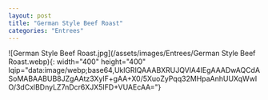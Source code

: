 ```yaml
---
layout: post
title: "German Style Beef Roast"
categories: "Entrees"
---
```

![German Style Beef Roast.jpg](/assets/images/Entrees/German Style Beef Roast.webp){: width="400" height="400" lqip="data:image/webp;base64,UklGRlQAAABXRUJQVlA4IEgAAADwAQCdASoMABAABUB8JZgAAtz3XyIF+gAA+X0/5XuoZyPqq32MHpaAnhUUXqWwIO/3dCxlBDnyLZ7nDcr6XJX5IFD+VUAEcAA="}

